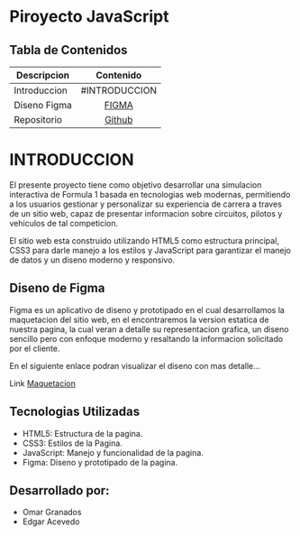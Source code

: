 # Piroyecto JavaScript 


## Tabla de Contenidos 


| Descripcion       | Contenido                             |
| ----------------- |:-------------------------------------:|
| Introduccion      | #INTRODUCCION                         |
| Diseno Figma      | [FIGMA](https://acortar.link/rmLuFo)  |
| Repositorio       | [Github](https://acortar.link/qjOiQM) |


# INTRODUCCION 

El presente proyecto tiene como objetivo desarrollar
una simulacion interactiva de Formula 1 basada en 
tecnologias web modernas, permitiendo a los usuarios
gestionar y personalizar su experiencia de carrera
a traves de un sitio web, capaz de presentar informacion
sobre circuitos, pilotos y vehiculos de tal competicion. 


El sitio web esta construido utilizando HTML5 como estructura
principal, CSS3 para darle manejo a los estilos y JavaScript 
para garantizar el manejo de datos y un diseno
moderno y responsivo. 

## Diseno de Figma 

Figma es un aplicativo de diseno y prototipado en el cual desarrollamos 
la maquetacion del sitio web, en el encontraremos la version estatica 
de nuestra pagina, la cual veran a detalle su representacion grafica, 
un diseno sencillo pero con enfoque moderno y resaltando la informacion solicitado por el cliente.

En el siguiente enlace podran visualizar el diseno con mas detalle... 

Link [Maquetacion](https://www.figma.com/design/1zWR3HFWxgMAT834MkzFWG/ProyectoJavaScript_AcevedoEdgarGranadosOmar?node-id=0-1&t=6dQhZIIM3w6UBgAU-1) 


## Tecnologias Utilizadas

- HTML5: Estructura de la pagina.
- CSS3: Estilos de la Pagina. 
- JavaScript: Manejo y funcionalidad de la pagina.
- Figma: Diseno y prototipado de la pagina. 

## Desarrollado por: 

- Omar Granados 
- Edgar Acevedo 


